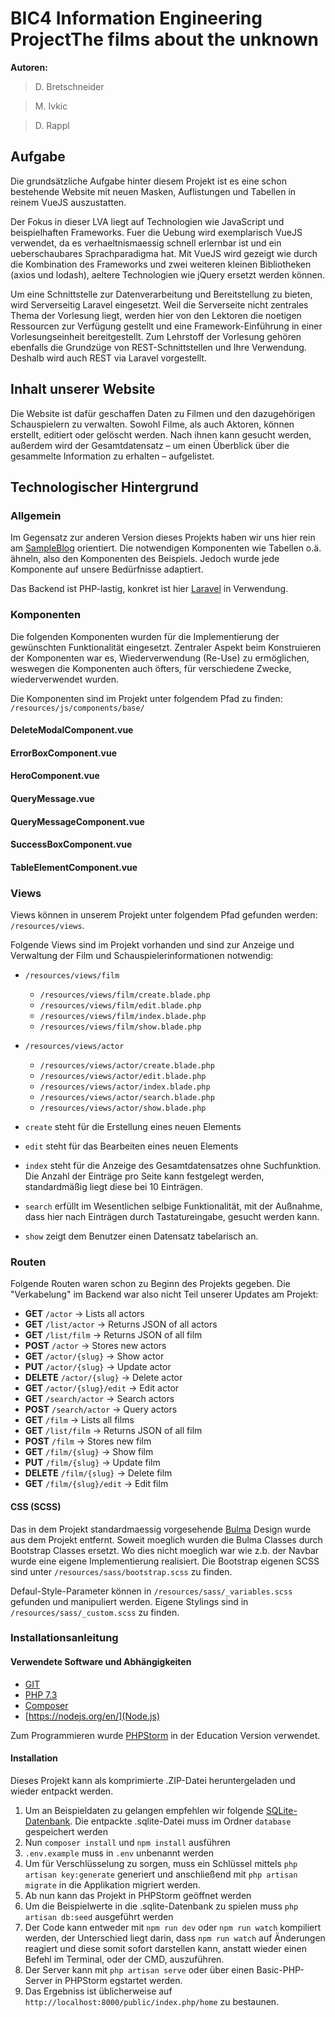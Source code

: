 
# BIC4 Information Engineering ProjectThe films about the unknown
**Autoren:** 
> D. Bretschneider

> M. Ivkic

> D. Rappl


## Aufgabe
Die grundsätzliche Aufgabe hinter diesem Projekt ist es eine schon bestehende Website mit neuen Masken, Auflistungen und Tabellen in reinem VueJS auszustatten. 

Der Fokus in dieser LVA liegt auf Technologien wie JavaScript und beispielhaften Frameworks. Fuer die Uebung wird exemplarisch VueJS verwendet, da es verhaeltnismaessig schnell erlernbar ist und ein ueberschaubares Sprachparadigma hat. Mit VueJS wird gezeigt wie durch die Kombination des Frameworks und zwei weiteren kleinen Bibliotheken (axios und lodash), aeltere Technologien wie jQuery ersetzt werden können.

Um eine Schnittstelle zur Datenverarbeitung und Bereitstellung zu bieten, wird Serverseitig Laravel eingesetzt. Weil die Serverseite nicht zentrales Thema der Vorlesung liegt, werden hier von den Lektoren die noetigen Ressourcen zur Verfügung gestellt und eine Framework-Einführung in einer Vorlesungseinheit bereitgestellt. Zum Lehrstoff der Vorlesung gehören ebenfalls die Grundzüge von REST-Schnittstellen und Ihre Verwendung. Deshalb wird auch REST via Laravel vorgestellt.

## Inhalt unserer Website
Die Website ist dafür geschaffen Daten zu Filmen und den dazugehörigen Schauspielern zu verwalten. Sowohl Filme, als auch Aktoren, können erstellt, editiert oder gelöscht werden. Nach ihnen kann gesucht werden, außerdem wird der Gesamtdatensatz – um einen Überblick über die gesammelte Information zu erhalten – aufgelistet.

## Technologischer Hintergrund  
### Allgemein
Im Gegensatz zur anderen Version dieses Projekts haben wir uns hier rein am [SampleBlog](https://github.com/AVAtric/BIC4SampleBlogProject) orientiert. Die notwendigen Komponenten wie Tabellen o.ä. ähneln, also den Komponenten des Beispiels. Jedoch wurde jede Komponente auf unsere Bedürfnisse adaptiert. 

Das Backend ist PHP-lastig, konkret ist hier [Laravel](https://laravel.com/) in Verwendung. 

### Komponenten
Die folgenden Komponenten wurden für die Implementierung der gewünschten Funktionalität eingesetzt. Zentraler Aspekt beim Konstruieren der Komponenten war es, Wiederverwendung (Re-Use) zu ermöglichen, weswegen die Komponenten auch öfters, für verschiedene Zwecke, wiederverwendet wurden.

Die Komponenten sind im Projekt unter folgendem Pfad zu finden: ```/resources/js/components/base/```

#### DeleteModalComponent.vue

#### ErrorBoxComponent.vue

#### HeroComponent.vue

#### QueryMessage.vue

#### QueryMessageComponent.vue

#### SuccessBoxComponent.vue

#### TableElementComponent.vue

### Views 
Views können in unserem Projekt unter folgendem Pfad gefunden werden: ```/resources/views```.

Folgende Views sind im Projekt vorhanden und sind zur Anzeige und Verwaltung der Film und Schauspielerinformationen notwendig:

 * ```/resources/views/film```
     * ```/resources/views/film/create.blade.php```
     * ```/resources/views/film/edit.blade.php```
     * ```/resources/views/film/index.blade.php```
     * ```/resources/views/film/show.blade.php```
 * ```/resources/views/actor```
      * ```/resources/views/actor/create.blade.php```
      * ```/resources/views/actor/edit.blade.php```
      * ```/resources/views/actor/index.blade.php```
      * ```/resources/views/actor/search.blade.php```
      * ```/resources/views/actor/show.blade.php```

*   ```create``` steht für die Erstellung eines neuen Elements
*   ```edit``` steht für das Bearbeiten eines neuen Elements
*   ```index``` steht für die Anzeige des Gesamtdatensatzes ohne Suchfunktion. Die Anzahl der Einträge pro Seite kann festgelegt werden, standardmäßig liegt diese bei 10 Einträgen.
*   ```search``` erfüllt im Wesentlichen selbige Funktionalität, mit der Außnahme, dass hier nach Einträgen durch Tastatureingabe, gesucht werden kann.
*   ```show``` zeigt dem Benutzer einen Datensatz tabelarisch an.

### Routen  
Folgende Routen waren schon zu Beginn des Projekts gegeben. Die "Verkabelung" im Backend war also nicht Teil unserer Updates am Projekt: 
 * **GET** ```/actor``` &rarr; Lists all actors
 * **GET** ```/list/actor``` &rarr; Returns JSON of all actors
 * **GET** ```/list/film``` &rarr; Returns JSON of all film
 * **POST** ```/actor``` &rarr; Stores new actors
 * **GET** ```/actor/{slug}``` &rarr; Show actor
 * **PUT** ```/actor/{slug}``` &rarr; Update actor
 * **DELETE** ```/actor/{slug}``` &rarr; Delete actor
 * **GET** ```/actor/{slug}/edit``` &rarr; Edit actor
 * **GET** ```/search/actor``` &rarr; Search actors
 * **POST** ```/search/actor``` &rarr; Query actors
 * **GET** ```/film``` &rarr; Lists all films
 * **GET** ```/list/film``` &rarr; Returns JSON of all film
 * **POST** ```/film``` &rarr; Stores new film
 * **GET** ```/film/{slug}``` &rarr; Show film
 * **PUT** ```/film/{slug}``` &rarr; Update film
 * **DELETE** ```/film/{slug}``` &rarr; Delete film
 * **GET** ```/film/{slug}/edit``` &rarr; Edit film

#### CSS (SCSS)
Das in dem Projekt standardmaessig vorgesehende [Bulma](https://bulma.io) Design wurde aus dem Projekt entfernt. Soweit moeglich wurden die Bulma Classes durch Bootstrap Classes ersetzt. Wo dies nicht moeglich war wie z.b. der Navbar wurde eine eigene Implementierung realisiert. Die Bootstrap eigenen SCSS sind unter ```/resources/sass/bootstrap.scss``` zu finden. 

Defaul-Style-Parameter können in  ```/resources/sass/_variables.scss```  gefunden und manipuliert werden.
Eigene Stylings sind in ```/resources/sass/_custom.scss``` zu finden.


### Installationsanleitung

#### Verwendete Software und Abhängigkeiten
* [GIT](https://github.com/)
* [PHP 7.3](https://www.php.net/releases/7_3_0.php)
* [Composer](https://getcomposer.org/)
* [https://nodejs.org/en/](Node.js)

Zum Programmieren wurde [PHPStorm](https://www.jetbrains.com/de-de/phpstorm/) in der Education Version verwendet.

#### Installation
Dieses Projekt kann als komprimierte .ZIP-Datei heruntergeladen und wieder entpackt werden.

 1. Um an Beispieldaten zu gelangen empfehlen wir folgende [SQLite-Datenbank](https://gitlab.hathor.at/fh-technikum/BIC4BaseProject/-/wikis/uploads/6175ab189c5bcd0b38283c658dfe56b7/database.zip). Die entpackte .sqlite-Datei muss im Ordner ``database`` gespeichert werden
 2. Nun ``composer install`` und ``npm install`` ausführen
 3. ``.env.example`` muss in ``.env`` unbenannt werden
 4. Um für Verschlüsselung zu sorgen, muss ein Schlüssel mittels ``php artisan key:generate`` generiert und anschließend mit ``php artisan migrate`` in die Applikation migriert werden.
 5. Ab nun kann das Projekt in PHPStorm geöffnet werden
 6. Um die Beispielwerte in die .sqlite-Datenbank zu spielen muss ``php artisan db:seed`` ausgeführt werden
 7. Der Code kann entweder mit ``npm run dev`` oder ``npm run watch`` kompiliert werden, der Unterschied liegt darin, dass ``npm run watch`` auf Änderungen reagiert und diese somit sofort darstellen kann, anstatt wieder einen Befehl im Terminal, oder der CMD, auszuführen. 
 8. Der Server kann mit ``php artisan serve`` oder über einen Basic-PHP-Server in PHPStorm egstartet werden.
 9. Das Ergebniss ist üblicherweise auf ``http://localhost:8000/public/index.php/home`` zu bestaunen.
